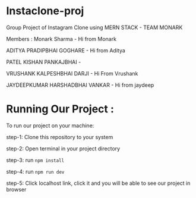 # Instaclone-proj
Group Project of Instagram Clone using MERN STACK - TEAM MONARK

Members :
  Monark Sharma - Hi from Monark
  
  ADITYA PRADIPBHAI GOGHARE - Hi from Aditya
  
  PATEL KISHAN PANKAJBHAI - 
  
  VRUSHANK KALPESHBHAI DARJI - Hi From Vrushank
  
  JAYDEEPKUMAR HARSHADBHAI VANKAR -  Hi from jaydeep




# Running Our Project :

To run our project on your machine:

step-1: Clone this repository to your system

step-2: Open terminal in your project directory

step-3: run <code>npm install</code>

step-4: run <code>npm run dev</code>

step-5: Click localhost link, click it and you will be able to see our project in browser

